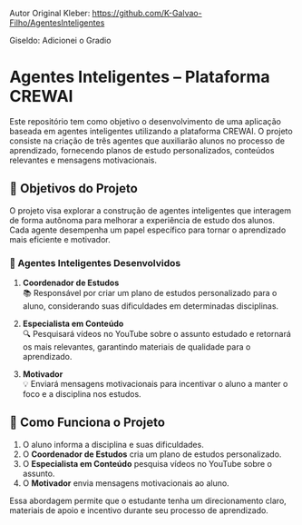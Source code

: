 Autor Original Kleber: https://github.com/K-Galvao-Filho/AgentesInteligentes

Giseldo: Adicionei o Gradio

# Agentes Inteligentes – Plataforma CREWAI

Este repositório tem como objetivo o desenvolvimento de uma aplicação baseada em agentes inteligentes utilizando a plataforma CREWAI. O projeto consiste na criação de três agentes que auxiliarão alunos no processo de aprendizado, fornecendo planos de estudo personalizados, conteúdos relevantes e mensagens motivacionais.

## 📌 Objetivos do Projeto

O projeto visa explorar a construção de agentes inteligentes que interagem de forma autônoma para melhorar a experiência de estudo dos alunos. Cada agente desempenha um papel específico para tornar o aprendizado mais eficiente e motivador.

### 🧠 Agentes Inteligentes Desenvolvidos

1. **Coordenador de Estudos**  
   📚 Responsável por criar um plano de estudos personalizado para o aluno, considerando suas dificuldades em determinadas disciplinas.

2. **Especialista em Conteúdo**  
   🔍 Pesquisará vídeos no YouTube sobre o assunto estudado e retornará os mais relevantes, garantindo materiais de qualidade para o aprendizado.

3. **Motivador**  
   💡 Enviará mensagens motivacionais para incentivar o aluno a manter o foco e a disciplina nos estudos.

## 📖 Como Funciona o Projeto

1. O aluno informa a disciplina e suas dificuldades.  
2. O **Coordenador de Estudos** cria um plano de estudos personalizado.  
3. O **Especialista em Conteúdo** pesquisa vídeos no YouTube sobre o assunto.  
4. O **Motivador** envia mensagens motivacionais ao aluno.  

Essa abordagem permite que o estudante tenha um direcionamento claro, materiais de apoio e incentivo durante seu processo de aprendizado.


